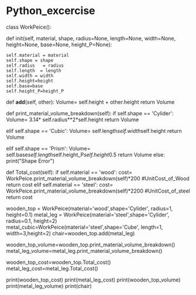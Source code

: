 # Python_excercise
class WorkPeice(): 

def init(self, material, shape, radius=None, length=None, width=None, height=None, base=None, height_P=None):

    self.material = material
    self.shape = shape
    self.radius   = radius
    self.length  = length
    self.width = width
    self.height=height
    self.base=base
    self.height_P=height_P
    

def __add__(self, other):
  Volume= self.height + other.height
  return Volume
   

def print_material_volume_breakdown(self):
  if self.shape == 'Cylider':
    Volume= 3.14* self.radius**2*self.height
    return  Volume 
     
  elif self.shape == 'Cubic':
    Volume= self.length*self.width*self.height
    return  Volume
    
  elif self.shape == 'Prism':
    Volume= self.base*self.length*self.height_P*self.height*0.5
    return  Volume
  else:
    print("Shape Error")

def Total_cost(self):
  if self.material == 'wood':
    cost= WorkPeice.print_material_volume_breakdown(self)*200 #UnitCost_of_Wood
    return  cost
  elif self.material == 'steel':
    cost= WorkPeice.print_material_volume_breakdown(self)*2200 #UnitCost_of_steel
    return  cost
    
wooden_top = WorkPeice(material='wood',shape='Cylider', radius=1, height=0.1) 
metal_leg = WorkPeice(material='steel',shape='Cylider', radius=0.1, height=2) 
metal_cubic=WorkPeice(material='steel',shape='Cube', length=1, width=3,height=2) 
chair=wooden_top.add(metal_leg)

wooden_top_volume=wooden_top.print_material_volume_breakdown() 
metal_leg_volume=metal_leg.print_material_volume_breakdown()

wooden_top_cost=wooden_top.Total_cost() 
metal_leg_cost=metal_leg.Total_cost()

print(wooden_top_cost) 
print(metal_leg_cost) 
print(wooden_top_volume) 
print(metal_leg_volume) print(chair)
